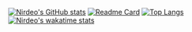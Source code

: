 [![Nirdeo's GitHub stats](https://github-readme-stats.vercel.app/api?username=Nirdeo&count_private=true&show_icons=true?theme=dark)](https://github.com/anuraghazra/github-readme-stats)
[![Readme Card](https://github-readme-stats.vercel.app/api/pin/?username=Nirdeo&repo=LiveQuestion)](https://github.com/anuraghazra/github-readme-stats)
[![Top Langs](https://github-readme-stats.vercel.app/api/top-langs/?username=Nirdeo)](https://github.com/anuraghazra/github-readme-stats)
[![Nirdeo's wakatime stats](https://github-readme-stats.vercel.app/api/wakatime?username=Nirdeo)](https://github.com/anuraghazra/github-readme-stats)
